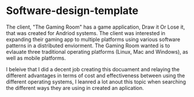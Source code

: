 # Software-design-template

The client, "The Gaming Room" has a game application, Draw it Or Lose it, that was created for Andriod systems. The client was interested in expanding their gaming app to multiple platforms using various software patterns in a distributed enviorment. The Gaming Room wanted is to evlauate three traditional operating platforms (Linux, Mac and Windows), as well as mobile platforms. 

I beleive that I did a decent job creating this docuament and relaying the different advantages in terms of cost and effectiveness between using the different operating systems, I leanred a lot anout this topic when searching the different ways they are using in created an aplication. 



